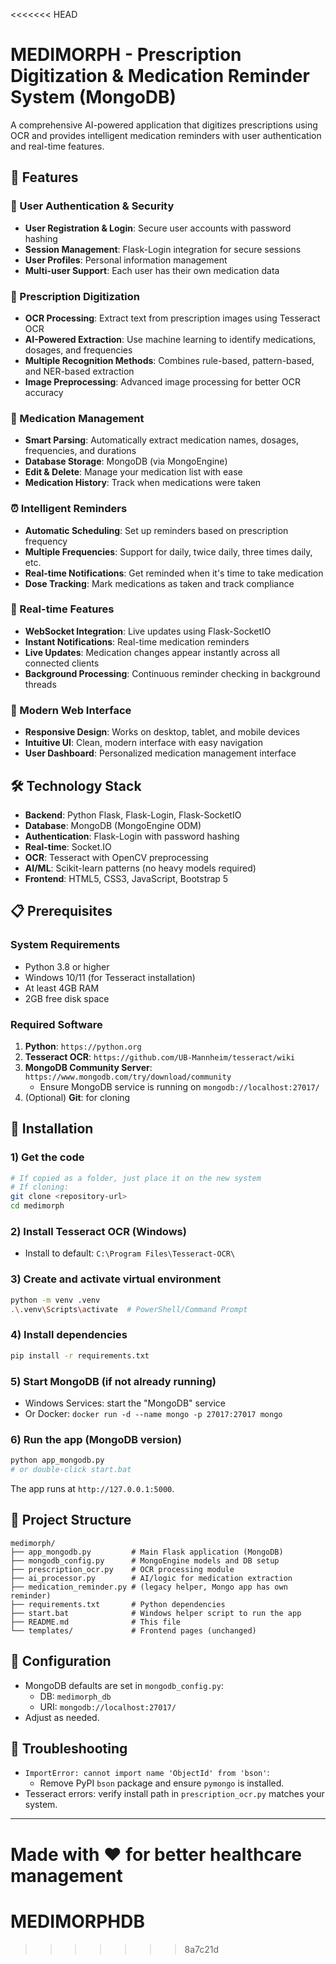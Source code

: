 <<<<<<< HEAD

# MEDIMORPH - Prescription Digitization & Medication Reminder System (MongoDB)

A comprehensive AI-powered application that digitizes prescriptions using OCR and provides intelligent medication reminders with user authentication and real-time features.

## 🚀 Features

### 🔐 User Authentication & Security
- **User Registration & Login**: Secure user accounts with password hashing
- **Session Management**: Flask-Login integration for secure sessions
- **User Profiles**: Personal information management
- **Multi-user Support**: Each user has their own medication data

### 📸 Prescription Digitization
- **OCR Processing**: Extract text from prescription images using Tesseract OCR
- **AI-Powered Extraction**: Use machine learning to identify medications, dosages, and frequencies
- **Multiple Recognition Methods**: Combines rule-based, pattern-based, and NER-based extraction
- **Image Preprocessing**: Advanced image processing for better OCR accuracy

### 💊 Medication Management
- **Smart Parsing**: Automatically extract medication names, dosages, frequencies, and durations
- **Database Storage**: MongoDB (via MongoEngine)
- **Edit & Delete**: Manage your medication list with ease
- **Medication History**: Track when medications were taken

### ⏰ Intelligent Reminders
- **Automatic Scheduling**: Set up reminders based on prescription frequency
- **Multiple Frequencies**: Support for daily, twice daily, three times daily, etc.
- **Real-time Notifications**: Get reminded when it's time to take medication
- **Dose Tracking**: Mark medications as taken and track compliance

### 🔄 Real-time Features
- **WebSocket Integration**: Live updates using Flask-SocketIO
- **Instant Notifications**: Real-time medication reminders
- **Live Updates**: Medication changes appear instantly across all connected clients
- **Background Processing**: Continuous reminder checking in background threads

### 🎨 Modern Web Interface
- **Responsive Design**: Works on desktop, tablet, and mobile devices
- **Intuitive UI**: Clean, modern interface with easy navigation
- **User Dashboard**: Personalized medication management interface

## 🛠️ Technology Stack

- **Backend**: Python Flask, Flask-Login, Flask-SocketIO
- **Database**: MongoDB (MongoEngine ODM)
- **Authentication**: Flask-Login with password hashing
- **Real-time**: Socket.IO
- **OCR**: Tesseract with OpenCV preprocessing
- **AI/ML**: Scikit-learn patterns (no heavy models required)
- **Frontend**: HTML5, CSS3, JavaScript, Bootstrap 5

## 📋 Prerequisites

### System Requirements
- Python 3.8 or higher
- Windows 10/11 (for Tesseract installation)
- At least 4GB RAM
- 2GB free disk space

### Required Software
1. **Python**: `https://python.org`
2. **Tesseract OCR**: `https://github.com/UB-Mannheim/tesseract/wiki`
3. **MongoDB Community Server**: `https://www.mongodb.com/try/download/community`
   - Ensure MongoDB service is running on `mongodb://localhost:27017/`
4. (Optional) **Git**: for cloning

## 🚀 Installation

### 1) Get the code
```bash
# If copied as a folder, just place it on the new system
# If cloning:
git clone <repository-url>
cd medimorph
```

### 2) Install Tesseract OCR (Windows)
- Install to default: `C:\Program Files\Tesseract-OCR\`

### 3) Create and activate virtual environment
```bash
python -m venv .venv
.\.venv\Scripts\activate  # PowerShell/Command Prompt
```

### 4) Install dependencies
```bash
pip install -r requirements.txt
```

### 5) Start MongoDB (if not already running)
- Windows Services: start the "MongoDB" service
- Or Docker: `docker run -d --name mongo -p 27017:27017 mongo`

### 6) Run the app (MongoDB version)
```bash
python app_mongodb.py
# or double-click start.bat
```
The app runs at `http://127.0.0.1:5000`.

## 📁 Project Structure

```
medimorph/
├── app_mongodb.py         # Main Flask application (MongoDB)
├── mongodb_config.py      # MongoEngine models and DB setup
├── prescription_ocr.py    # OCR processing module
├── ai_processor.py        # AI/logic for medication extraction
├── medication_reminder.py # (legacy helper, Mongo app has own reminder)
├── requirements.txt       # Python dependencies
├── start.bat              # Windows helper script to run the app
├── README.md              # This file
└── templates/             # Frontend pages (unchanged)
```

## 🔧 Configuration

- MongoDB defaults are set in `mongodb_config.py`:
  - DB: `medimorph_db`
  - URI: `mongodb://localhost:27017/`
- Adjust as needed.

## 🐛 Troubleshooting

- `ImportError: cannot import name 'ObjectId' from 'bson'`:
  - Remove PyPI `bson` package and ensure `pymongo` is installed.
- Tesseract errors: verify install path in `prescription_ocr.py` matches your system.

---

Made with ❤️ for better healthcare management
=======
# MEDIMORPHDB
>>>>>>> 8a7c21d
